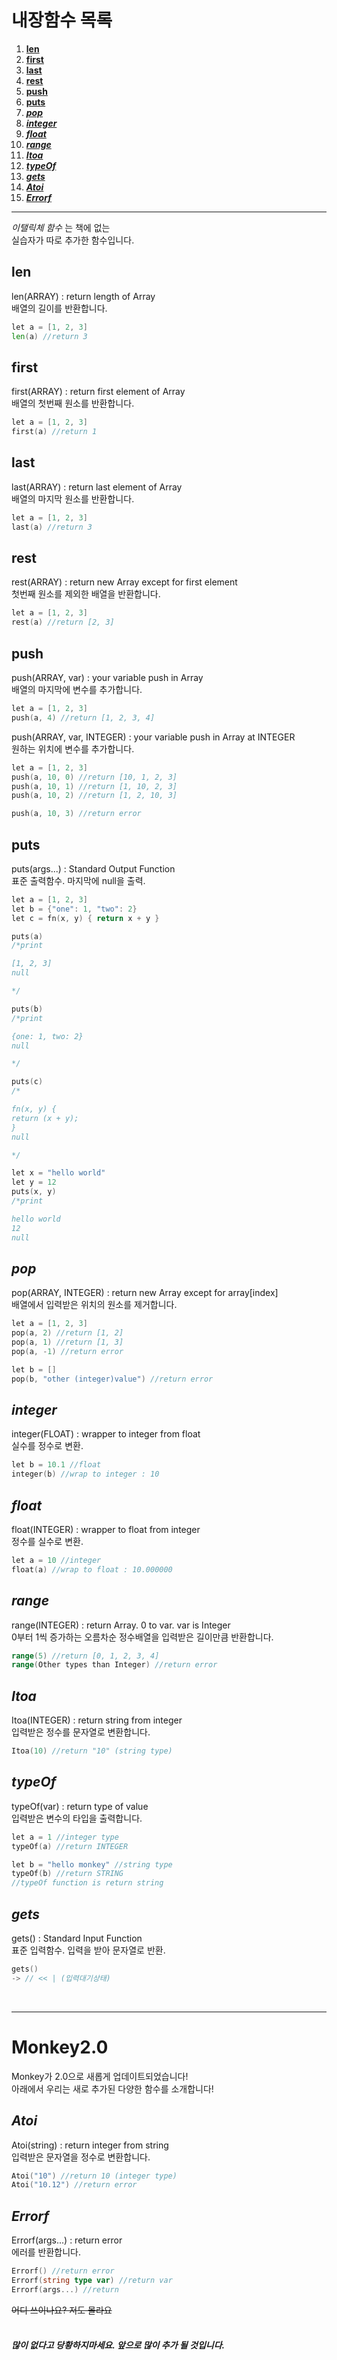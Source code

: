 # 내장함수 목록

1. __[len](#len "len 함수")__
2. __[first](#first "first 함수")__
3. __[last](#last "last 함수")__
4. __[rest](#rest "rest 함수")__
5. __[push](#push "push 함수")__
6. __[puts](#puts "puts 함수")__
7. ___[pop](#pop "pop 함수")___
8. ___[integer](#integer "integer 함수")___
9. ___[float](#float "float 함수")___
10. ___[range](#range "range 함수")___
11. ___[Itoa](#Itoa "Itoa 함수")___
12. ___[typeOf](#typeOf "typeOf 함수")___
13. ___[gets](#gets "gets 함수")___
14. ___[Atoi](#Atoi "Atoi 함수")___
15. ___[Errorf](#Errorf "Errorf 함수")___

---
_이탤릭체 함수_ 는 책에 없는</br>
실습자가 따로 추가한 함수입니다.</br>

## len
len(ARRAY) : return length of Array</br>
배열의 길이를 반환합니다.
```Go
let a = [1, 2, 3]
len(a) //return 3
```

## first
first(ARRAY) : return first element of Array</br>
배열의 첫번째 원소를 반환합니다.
```Go
let a = [1, 2, 3]
first(a) //return 1
```

## last
last(ARRAY) : return last element of Array</br>
배열의 마지막 원소를 반환합니다.
```Go
let a = [1, 2, 3]
last(a) //return 3
```

## rest
rest(ARRAY) : return new Array except for first element</br>
첫번째 원소를 제외한 배열을 반환합니다.
```Go
let a = [1, 2, 3]
rest(a) //return [2, 3]
```

## push
push(ARRAY, var) : your variable push in Array</br>
배열의 마지막에 변수를 추가합니다.
```Go
let a = [1, 2, 3]
push(a, 4) //return [1, 2, 3, 4]
```

push(ARRAY, var, INTEGER) : your variable push in Array at INTEGER</br>
원하는 위치에 변수를 추가합니다.
```Go
let a = [1, 2, 3]
push(a, 10, 0) //return [10, 1, 2, 3]
push(a, 10, 1) //return [1, 10, 2, 3]
push(a, 10, 2) //return [1, 2, 10, 3]

push(a, 10, 3) //return error
```

## puts
puts(args...) : Standard Output Function</br>
표준 출력함수. 마지막에 null을 출력.
```Go
let a = [1, 2, 3]
let b = {"one": 1, "two": 2}
let c = fn(x, y) { return x + y }

puts(a) 
/*print

[1, 2, 3]
null

*/

puts(b)
/*print

{one: 1, two: 2}
null

*/

puts(c)
/*

fn(x, y) {
return (x + y);
}
null

*/

let x = "hello world"
let y = 12
puts(x, y)
/*print

hello world
12
null
```

## _pop_
pop(ARRAY, INTEGER) : return new Array except for array[index]</br>
배열에서 입력받은 위치의 원소를 제거합니다.
```Go
let a = [1, 2, 3]
pop(a, 2) //return [1, 2]
pop(a, 1) //return [1, 3]
pop(a, -1) //return error

let b = []
pop(b, "other (integer)value") //return error
```

## _integer_
integer(FLOAT) : wrapper to integer from float</br>
실수를 정수로 변환.
```Go
let b = 10.1 //float
integer(b) //wrap to integer : 10
```

## _float_
float(INTEGER) : wrapper to float from integer</br>
정수를 실수로 변환.
```Go
let a = 10 //integer
float(a) //wrap to float : 10.000000
```

## _range_
range(INTEGER) : return Array. 0 to var. var is Integer</br>
0부터 1씩 증가하는 오름차순 정수배열을 입력받은 길이만큼 반환합니다.
```Go
range(5) //return [0, 1, 2, 3, 4]
range(Other types than Integer) //return error
```

## _Itoa_
Itoa(INTEGER) : return string from integer</br>
입력받은 정수를 문자열로 변환합니다.
```Go
Itoa(10) //return "10" (string type)
```

## _typeOf_
typeOf(var) : return type of value</br>
입력받은 변수의 타입을 출력합니다.
```Go
let a = 1 //integer type
typeOf(a) //return INTEGER

let b = "hello monkey" //string type
typeOf(b) //return STRING
//typeOf function is return string
```

## _gets_
gets() : Standard Input Function</br>
표준 입력함수. 입력을 받아 문자열로 반환.
```Go
gets() 
-> // << | (입력대기상태)
```
</br>

---
# Monkey2.0
Monkey가 2.0으로 새롭게 업데이트되었습니다!</br>
아래에서 우리는 새로 추가된 다양한 함수를 소개합니다!</br>

## _Atoi_
Atoi(string) : return integer from string</br>
입력받은 문자열을 정수로 변환합니다.
```Go
Atoi("10") //return 10 (integer type)
Atoi("10.12") //return error
```

## _Errorf_
Errorf(args...) : return error</br>
에러를 반환합니다.
```Go
Errorf() //return error
Errorf(string type var) //return var
Errorf(args...) //return
```
~~어디 쓰이나요? 저도 몰라요~~</br>
</br>

##### 많이 없다고 당황하지마세요. 앞으로 많이 추가 될 것입니다.